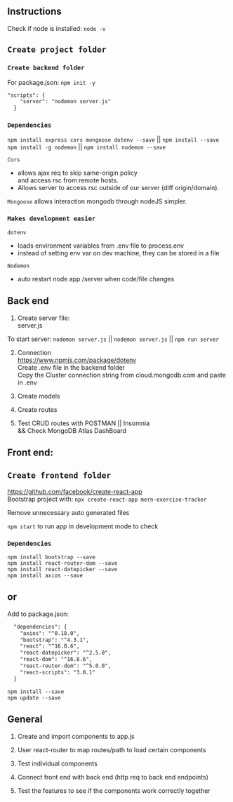 
## Instructions

Check if node is installed:  `node -v`

## `Create project folder`

### `Create backend folder`

For package.json:  `npm init -y`

```html
"scripts": {
    "server": "nodemon server.js"
  }
```

### `Dependencies`
`npm install express cors mongoose dotenv --save`  ||  `npm install --save`<br />
`npm install -g nodemon` || `npm install nodemon --save` </br>

`Cors` 
- allows ajax req to skip same-origin policy<br />
and access rsc from remote hosts.<br />
- Allows server to access rsc outside of our server (diff origin/domain).

`Mongoose` allows interaction mongodb through nodeJS simpler.

### `Makes development easier` <br />
`dotenv`
- loads environment variables from .env file to process.env
- instead of setting env var on dev machine, they can be stored in a file

`Nodemon`
- auto restart node app /server when code/file changes


## Back end

1. Create server file: <br />
server.js <br />

To start server:
`nodemon server.js` || `nodemon server.js` || `npm run server`

2. Connection <br />
https://www.npmjs.com/package/dotenv<br />
Create .env file in the backend folder<br />
Copy the Cluster connection string from cloud.mongodb.com and paste in .env

3. Create models

4. Create routes

5. Test CRUD routes with POSTMAN  ||  Insomnia <br /> && Check MongoDB Atlas DashBoard


## Front end:

## `Create frontend folder`

https://github.com/facebook/create-react-app <br />
Bootstrap project with: 
`npx create-react-app mern-exercise-tracker`

Remove unnecessary auto generated files

`npm start` to run app in development mode to check

### `Dependencies`
`npm install bootstrap --save` <br />
`npm install react-router-dom --save`<br />
`npm install react-datepicker --save`<br />
`npm install axios --save`

or
--------------------------------------------
Add to package.json:

```html
  "dependencies": {
    "axios": "^0.18.0",
    "bootstrap": "^4.3.1",
    "react": "^16.8.6",
    "react-datepicker": "^2.5.0",
    "react-dom": "^16.8.6",
    "react-router-dom": "^5.0.0",
    "react-scripts": "3.0.1"
  }
```
  
  `npm install --save`<br />
  `npm update --save`


## General
1. Create and import components to app.js

2. User react-router to map routes/path to load certain components

3. Test individual components

4. Connect front end with back end (http req to back end endpoints)

5. Test the features to see if the components work correctly together

